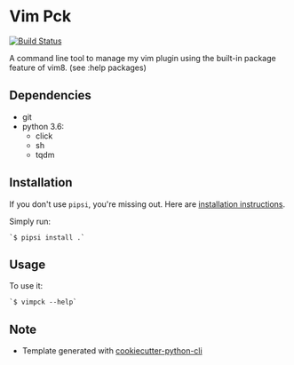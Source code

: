 # Vim Pck

[![Build Status](https://travis-ci.org/nicodebo/vim-pck.svg?branch=master)](https://travis-ci.org/nicodebo/vim-pck)

A command line tool to manage my vim plugin using the built-in package
feature of vim8. (see :help packages)

## Dependencies

* git
* python 3.6:
    - click
    - sh
    - tqdm

## Installation

If you don't use `pipsi`, you're missing out.
Here are [installation instructions](https://github.com/mitsuhiko/pipsi#readme).

Simply run:

    `$ pipsi install .`

## Usage

To use it:

    `$ vimpck --help`

## Note

* Template generated with
  [cookiecutter-python-cli](https://github.com/nvie/cookiecutter-python-cli)
